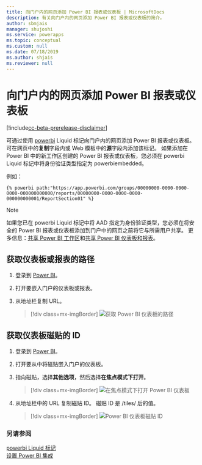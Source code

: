 ```yaml
---
title: 向门户内的网页添加 Power BI 报表或仪表板 | MicrosoftDocs
description: 有关向门户内的网页添加 Power BI 报表或仪表板的简介。
author: sbmjais
manager: shujoshi
ms.service: powerapps
ms.topic: conceptual
ms.custom: null
ms.date: 07/18/2019
ms.author: shjais
ms.reviewer: null
---
```



# <a name="add-a-power-bi-report-or-dashboard-to-a-web-page-in-portal"></a>向门户内的网页添加 Power BI 报表或仪表板

[!include[cc-beta-prerelease-disclaimer](../../../includes/cc-beta-prerelease-disclaimer.md)]

可通过使用 [powerbi](../liquid/portals-entity-tags.md#powerbi) Liquid 标记向门户内的网页添加 Power BI 报表或仪表板。 可在网页中的**复制**字段内或 Web 模板中的**源**字段内添加该标记。 如果添加在 Power BI 中的新工作区创建的 Power BI 报表或仪表板，您必须在 powerbi Liquid 标记中将身份验证类型指定为 powerbiembedded。

例如： 

```
{% powerbi path:"https://app.powerbi.com/groups/00000000-0000-0000-0000-000000000000/reports/00000000-0000-0000-0000-000000000001/ReportSection01" %}
```

> [!NOTE]
> 如果您已在 powerbi Liquid 标记中将 AAD 指定为身份验证类型，您必须在将安全的 Power BI 报表或仪表板添加到门户中的网页之前将它与所需用户共享。 更多信息：[共享 Power BI 工作区](https://docs.microsoft.com/en-us/power-bi/service-how-to-collaborate-distribute-dashboards-reports#collaborate-with-coworkers-in-an-app-workspace)和[共享 Power BI 仪表板和报表](https://docs.microsoft.com/en-us/power-bi/service-share-dashboards)。

## <a name="get-the-path-of-a-dashboard-or-report"></a>获取仪表板或报表的路径

1.  登录到 [Power BI](https://powerbi.microsoft.com/)。

2.  打开要嵌入门户的仪表板或报表。

3.  从地址栏复制 URL。

    > [!div class=mx-imgBorder]
    > ![获取 Power BI 仪表板的路径](../media/powerbi-dashboard-url.png "获取 Power BI 仪表板的路径")

## <a name="get-the-id-of-a-dashboard-tile"></a>获取仪表板磁贴的 ID

1.  登录到 [Power BI](https://powerbi.microsoft.com/)。

2.  打开要从中将磁贴嵌入门户的仪表板。

3.  指向磁贴，选择**其他选项**，然后选择**在焦点模式下打开**。

    > [!div class=mx-imgBorder]
    > ![在焦点模式下打开 Power BI 仪表板](../media/powerbi-dashboard-tile-focus.png "在焦点模式下打开 Power BI 仪表板")

4.  从地址栏中的 URL 复制磁贴 ID。 磁贴 ID 是 /tiles/ 后的值。

    > [!div class=mx-imgBorder]
    > ![Power BI 仪表板磁贴 ID](../media/powerbi-dashboard-tile-id.png "Power BI 仪表板磁贴 ID")


### <a name="see-also"></a>另请参阅

[powerbi Liquid 标记](../liquid/portals-entity-tags.md#powerbi)<br> 
[设置 Power BI 集成](set-up-power-bi-integration.md)
